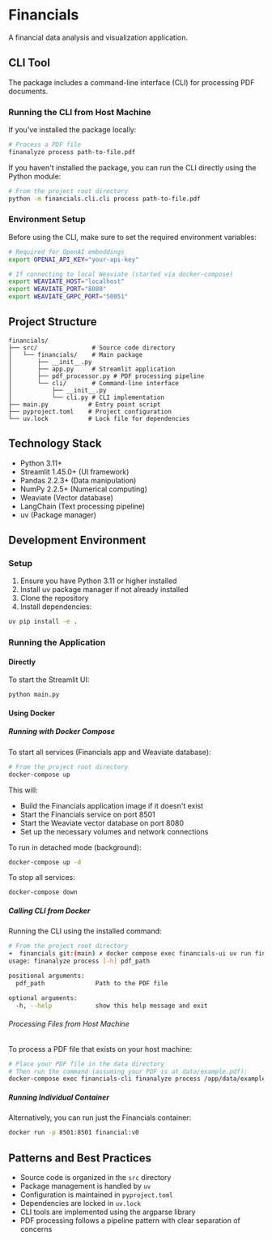 # Financials

A financial data analysis and visualization application.

## CLI Tool

The package includes a command-line interface (CLI) for processing PDF documents.

### Running the CLI from Host Machine

If you've installed the package locally:

```bash
# Process a PDF file
finanalyze process path-to-file.pdf
```

If you haven't installed the package, you can run the CLI directly using the Python module:

```bash
# From the project root directory
python -m financials.cli.cli process path-to-file.pdf
```

### Environment Setup

Before using the CLI, make sure to set the required environment variables:

```bash
# Required for OpenAI embeddings
export OPENAI_API_KEY="your-api-key"

# If connecting to local Weaviate (started via docker-compose)
export WEAVIATE_HOST="localhost"
export WEAVIATE_PORT="8080"
export WEAVIATE_GRPC_PORT="50051"
```

## Project Structure

```
financials/
├── src/               # Source code directory
│   └── financials/    # Main package
│       ├── __init__.py
│       ├── app.py     # Streamlit application
│       ├── pdf_processor.py # PDF processing pipeline
│       └── cli/       # Command-line interface
│           ├── __init__.py
│           └── cli.py # CLI implementation
├── main.py           # Entry point script
├── pyproject.toml    # Project configuration
└── uv.lock           # Lock file for dependencies
```

## Technology Stack

- Python 3.11+
- Streamlit 1.45.0+ (UI framework)
- Pandas 2.2.3+ (Data manipulation)
- NumPy 2.2.5+ (Numerical computing)
- Weaviate (Vector database)
- LangChain (Text processing pipeline)
- uv (Package manager)

## Development Environment

### Setup

1. Ensure you have Python 3.11 or higher installed
2. Install uv package manager if not already installed
3. Clone the repository
4. Install dependencies:

```bash
uv pip install -e .
```

### Running the Application

#### Directly
To start the Streamlit UI:

```bash
python main.py
```

#### Using Docker

##### Running with Docker Compose

To start all services (Financials app and Weaviate database):

```bash
# From the project root directory
docker-compose up
```

This will:
- Build the Financials application image if it doesn't exist
- Start the Financials service on port 8501
- Start the Weaviate vector database on port 8080
- Set up the necessary volumes and network connections

To run in detached mode (background):

```bash
docker-compose up -d
```

To stop all services:

```bash
docker-compose down
```

##### Calling CLI from Docker

Running the CLI using the installed command:
```bash
# From the project root directory
➜  financials git:(main) ✗ docker compose exec financials-ui uv run finanalyze process -h
usage: finanalyze process [-h] pdf_path

positional arguments:
  pdf_path              Path to the PDF file

optional arguments:
  -h, --help            show this help message and exit
```

###### Processing Files from Host Machine

To process a PDF file that exists on your host machine:

```bash
# Place your PDF file in the data directory
# Then run the command (assuming your PDF is at data/example.pdf):
docker-compose exec financials-cli finanalyze process /app/data/example.pdf
```

##### Running Individual Container

Alternatively, you can run just the Financials container:

```bash
docker run -p 8501:8501 financial:v0
```

## Patterns and Best Practices

- Source code is organized in the `src` directory
- Package management is handled by `uv`
- Configuration is maintained in `pyproject.toml`
- Dependencies are locked in `uv.lock`
- CLI tools are implemented using the argparse library
- PDF processing follows a pipeline pattern with clear separation of concerns

